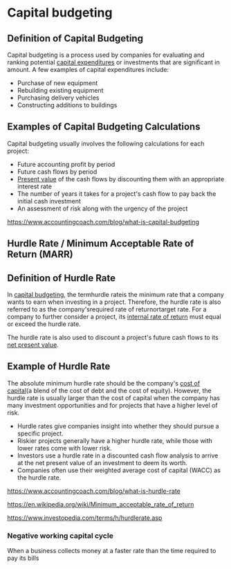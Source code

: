 # Capital budgeting

## Definition of Capital Budgeting

Capital budgeting is a process used by companies for evaluating and ranking potential [capital expenditures](https://www.accountingcoach.com/blog/what-are-capital-expenditures) or investments that are significant in amount. A few examples of capital expenditures include:

- Purchase of new equipment
- Rebuilding existing equipment
- Purchasing delivery vehicles
- Constructing additions to buildings

## Examples of Capital Budgeting Calculations

Capital budgeting usually involves the following calculations for each project:

- Future accounting profit by period
- Future cash flows by period
- [Present value](https://www.accountingcoach.com/blog/what-is-present-value) of the cash flows by discounting them with an appropriate interest rate
- The number of years it takes for a project's cash flow to pay back the initial cash investment
- An assessment of risk along with the urgency of the project

https://www.accountingcoach.com/blog/what-is-capital-budgeting

## Hurdle Rate / Minimum Acceptable Rate of Return (MARR)

## Definition of Hurdle Rate

In [capital budgeting](https://www.accountingcoach.com/blog/what-is-capital-budgeting), the termhurdle rateis the minimum rate that a company wants to earn when investing in a project. Therefore, the hurdle rate is also referred to as the company'srequired rate of returnortarget rate. For a company to further consider a project, its [internal rate of return](https://www.accountingcoach.com/blog/internal-rate-of-return) must equal or exceed the hurdle rate.

The hurdle rate is also used to discount a project's future cash flows to its [net present value](https://www.accountingcoach.com/blog/npv-net-present-value).

## Example of Hurdle Rate

The absolute minimum hurdle rate should be the company's [cost of capital](https://www.accountingcoach.com/blog/what-is-the-cost-of-capital)(a blend of the cost of debt and the cost of equity). However, the hurdle rate is usually larger than the cost of capital when the company has many investment opportunities and for projects that have a higher level of risk.

- Hurdle rates give companies insight into whether they should pursue a specific project.
- Riskier projects generally have a higher hurdle rate, while those with lower rates come with lower risk.
- Investors use a hurdle rate in a discounted cash flow analysis to arrive at the net present value of an investment to deem its worth.
- Companies often use their weighted average cost of capital (WACC) as the hurdle rate.

https://www.accountingcoach.com/blog/what-is-hurdle-rate

https://en.wikipedia.org/wiki/Minimum_acceptable_rate_of_return

https://www.investopedia.com/terms/h/hurdlerate.asp

### Negative working capital cycle

When a business collects money at a faster rate than the time required to pay its bills
